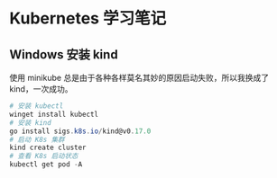 # Kubernetes 学习笔记

## Windows 安装 kind

使用 minikube 总是由于各种各样莫名其妙的原因启动失败，所以我换成了 kind，一次成功。

```powershell
# 安装 kubectl
winget install kubectl
# 安装 kind
go install sigs.k8s.io/kind@v0.17.0
# 启动 K8s 集群
kind create cluster
# 查看 K8s 启动状态
kubectl get pod -A
```
